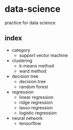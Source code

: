 # data-science
practice for data science

## index
- category
	- support vector machine
- clustering
	- k-means method
	- ward method
- decision tree
	- decision tree
	- random forest
- regression
	- linear regression
	- ridge regression
	- lasso regression
	- logistic regression
- neural network
	- tensorflow
